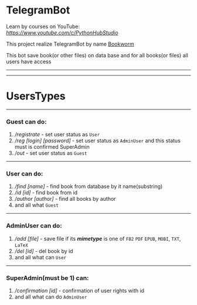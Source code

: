 # TelegramBot

Learn by courses on YouTube: *https://www.youtube.com/c/PythonHubStudio*

This project realize TelegramBot by name [Bookworm](https://t.me/book_getter_bot)

This bot save book(or other files) on data base and for all books(or files) all users have access

***
***

# UsersTypes

***

### Guest can do:

1. */registrate* - set user status as `User`
2. */reg [login] [password]* - set user status as `AdminUser` and this status must is confirmed SuperAdmin
3. */out* - set user status as `Guest`

***

### User can do:

1. */find [name]* - find book from database by it name(substring)
2. */id [id]* - find book from id
3. */author [author]* - find all books by author
4. and all what `Guest`

***

### AdminUser can do:
1. */add [file]* - save file if its _**mimetype**_ is one of `FB2` `PDF` `EPUB`, `MOBI`, `TXT`, `LaTeX`
2. */del [id]* - del book by id
3. and all what can `User`

***

### SuperAdmin(must be 1) can:
1. */confirmation [id]* - confirmation of user rights with id
2. and all what can do `AdminUser`
